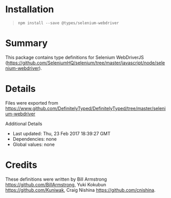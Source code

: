 # Installation
> `npm install --save @types/selenium-webdriver`

# Summary
This package contains type definitions for Selenium WebDriverJS (https://github.com/SeleniumHQ/selenium/tree/master/javascript/node/selenium-webdriver).

# Details
Files were exported from https://www.github.com/DefinitelyTyped/DefinitelyTyped/tree/master/selenium-webdriver

Additional Details
 * Last updated: Thu, 23 Feb 2017 18:39:27 GMT
 * Dependencies: none
 * Global values: none

# Credits
These definitions were written by Bill Armstrong <https://github.com/BillArmstrong>, Yuki Kokubun <https://github.com/Kuniwak>, Craig Nishina <https://github.com/cnishina>.
